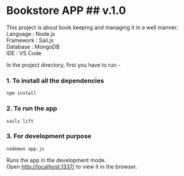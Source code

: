 # Bookstore APP ## v.1.0
This project is about book keeping and managing it in a well manner.
<br>Language : Node.js
<br>Framework : Sail.js
<br>Database : MongoDB
<br>IDE : VS Code

In the project directory, first you have to run -

### 1. To install all the dependencies
```
npm install
```

### 2. To run the app
```
sails lift
```

### 3. For development purpose
```
nodemon app.js
```


Runs the app in the development mode.<br>
Open [http://localhost:1337/](http://localhost:1337/) to view it in the browser.
